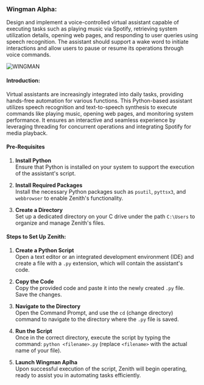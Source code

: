 ### Wingman Alpha:  

Design and implement a voice-controlled virtual assistant capable of executing tasks such as playing music via Spotify, retrieving system utilization details, opening web pages, and responding to user queries using speech recognition. The assistant should support a wake word to initiate interactions and allow users to pause or resume its operations through voice commands.


![WINGMAN](https://github.com/user-attachments/assets/d4348650-e69d-4e4b-b03e-f11584959362)


#### **Introduction**:
Virtual assistants are increasingly integrated into daily tasks, providing hands-free automation for various functions. This Python-based assistant utilizes speech recognition and text-to-speech synthesis to execute commands like playing music, opening web pages, and monitoring system performance. It ensures an interactive and seamless experience by leveraging threading for concurrent operations and integrating Spotify for media playback.

#### **Pre-Requisites**
1. **Install Python**  
   Ensure that Python is installed on your system to support the execution of the assistant's script.  

2. **Install Required Packages**  
   Install the necessary Python packages such as `psutil`, `pyttsx3`, and `webbrowser` to enable Zenith's functionality.  

3. **Create a Directory**  
   Set up a dedicated directory on your C drive under the path `C:\Users` to organize and manage Zenith's files.  

#### Steps to Set Up Zenith:  
1. **Create a Python Script**  
   Open a text editor or an integrated development environment (IDE) and create a file with a `.py` extension, which will contain the assistant's code.  

2. **Copy the Code**  
   Copy the provided code and paste it into the newly created `.py` file. Save the changes.  

3. **Navigate to the Directory**  
   Open the Command Prompt, and use the `cd` (change directory) command to navigate to the directory where the `.py` file is saved.  

4. **Run the Script**  
   Once in the correct directory, execute the script by typing the command: `python <filename>.py` (replace `<filename>` with the actual name of your file).  

5. **Launch Wingman Aplha**  
   Upon successful execution of the script, Zenith will begin operating, ready to assist you in automating tasks efficiently.
   
